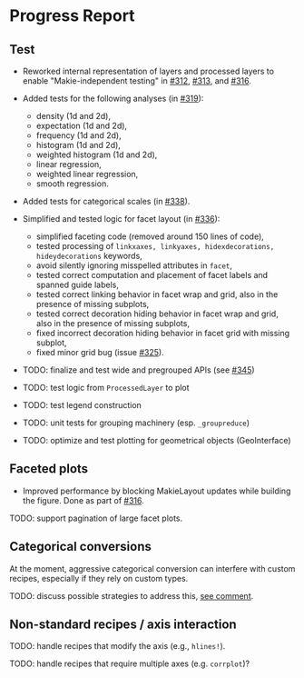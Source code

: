# Progress Report

## Test

- Reworked internal representation of layers and processed layers to enable "Makie-independent testing" in [#312](https://github.com/MakieOrg/AlgebraOfGraphics.jl/pull/312), [#313](https://github.com/MakieOrg/AlgebraOfGraphics.jl/pull/313), and [#316](https://github.com/MakieOrg/AlgebraOfGraphics.jl/pull/316).

- Added tests for the following analyses (in [#319](https://github.com/MakieOrg/AlgebraOfGraphics.jl/pull/319)):
    - density (1d and 2d),
    - expectation (1d and 2d),
    - frequency (1d and 2d),
    - histogram (1d and 2d),
    - weighted histogram (1d and 2d),
    - linear regression,
    - weighted linear regression,
    - smooth regression.

- Added tests for categorical scales (in [#338](https://github.com/MakieOrg/AlgebraOfGraphics.jl/pull/338)).

- Simplified and tested logic for facet layout (in [#336](https://github.com/MakieOrg/AlgebraOfGraphics.jl/pull/336)):
    - simplified faceting code (removed around 150 lines of code),
    - tested processing of `linkxaxes, linkyaxes, hidexdecorations, hideydecorations` keywords,
    - avoid silently ignoring misspelled attributes in `facet`,
    - tested correct computation and placement of facet labels and spanned guide labels,
    - tested correct linking behavior in facet wrap and grid, also in the presence of missing subplots,
    - tested correct decoration hiding behavior in facet wrap and grid, also in the presence of missing subplots,
    - fixed incorrect decoration hiding behavior in facet grid with missing subplot,
    - fixed minor grid bug (issue [#325](https://github.com/MakieOrg/AlgebraOfGraphics.jl/issues/325)).

- TODO: finalize and test wide and pregrouped APIs (see [#345](https://github.com/MakieOrg/AlgebraOfGraphics.jl/discussions/345))
- TODO: test logic from `ProcessedLayer` to plot
- TODO: test legend construction
- TODO: unit tests for grouping machinery (esp. `_groupreduce`)
- TODO: optimize and test plotting for geometrical objects (GeoInterface)

## Faceted plots

- Improved performance by blocking MakieLayout updates while building the figure. Done as part of [#316](https://github.com/MakieOrg/AlgebraOfGraphics.jl/pull/316).

TODO: support pagination of large facet plots.

## Categorical conversions

At the moment, aggressive categorical conversion can interfere with custom recipes, especially if they rely on custom types.

TODO: discuss possible strategies to address this, [see comment](https://github.com/MakieOrg/AlgebraOfGraphics.jl/issues/300#issuecomment-949541900).

## Non-standard recipes / axis interaction

TODO: handle recipes that modify the axis (e.g., `hlines!`).

TODO: handle recipes that require multiple axes (e.g. `corrplot`)?
